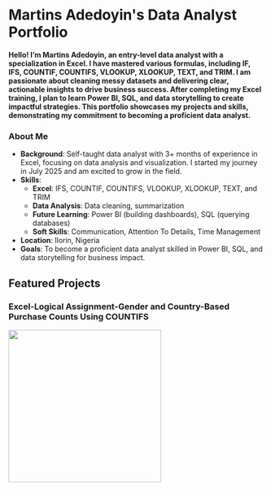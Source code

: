 # Martins Adedoyin's Data Analyst Portfolio
**Hello! I’m Martins Adedoyin, an entry-level data analyst with a specialization in Excel. I have mastered various formulas, including IF, IFS, COUNTIF, COUNTIFS, VLOOKUP, XLOOKUP, TEXT, and TRIM. I am passionate about cleaning messy datasets and delivering clear, actionable insights to drive business success. After completing my Excel training, I plan to learn Power BI, SQL, and data storytelling to create impactful strategies. This portfolio showcases my projects and skills, demonstrating my commitment to becoming a proficient data analyst.**
 
### About Me
- **Background**: Self-taught data analyst with 3+ months of experience in Excel, focusing on data analysis and visualization. I started my journey in July 2025 and am excited to grow in the field.
- **Skills**:
  - **Excel**: IFS, COUNTIF, COUNTIFS, VLOOKUP, XLOOKUP, TEXT, and TRIM
  - **Data Analysis**: Data cleaning, summarization
  - **Future Learning**: Power BI (building dashboards), SQL (querying databases)
  - **Soft Skills**: Communication, Attention To Details, Time Management
- **Location**: Ilorin, Nigeria
- **Goals**: To become a proficient data analyst skilled in Power BI, SQL, and data storytelling for business impact.

## Featured Projects

### Excel-Logical Assignment-Gender and Country-Based Purchase Counts Using COUNTIFS

<img src="https://github.com/adedoyinmartins1/Excel-Logical-Assignment-Gender-and-Country-Based-Purchase-Counts-Using-COUNTIFS/blob/main/Excel-Logical%20Assignment-Gender%20and%20Country-Based%20Purchase%20Counts%20Using%20COUNTIFS.xlsx" width="300">

